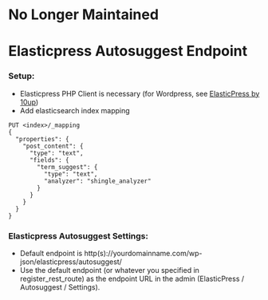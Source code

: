 # No Longer Maintained

# Elasticpress Autosuggest Endpoint

### Setup:
- Elasticpress PHP Client is necessary (for Wordpress, see [ElasticPress by 10up](https://github.com/10up/ElasticPress))
- Add elasticsearch index mapping
```
PUT <index>/_mapping
{
  "properties": {
    "post_content": {
      "type": "text",
      "fields": {
        "term_suggest": {
          "type": "text",
          "analyzer": "shingle_analyzer"
        }
      }
    }
  }
}
```

### Elasticpress Autosuggest Settings:
- Default endpoint is http(s)://yourdomainname.com/wp-json/elasticpress/autosuggest/ 
- Use the default endpoint (or whatever you specified in register_rest_route) as the endpoint URL in the admin (ElasticPress / Autosuggest / Settings).
